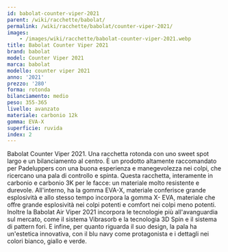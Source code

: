 ```yaml
---
id: babolat-counter-viper-2021
parent: /wiki/racchette/babolat/
permalink: /wiki/racchette/babolat/counter-viper-2021/
images:
    - /images/wiki/racchette/babolat-counter-viper-2021.webp
title: Babolat Counter Viper 2021
brand: babolat
model: Counter Viper 2021
marca: babolat
modello: counter viper 2021
anno: '2021'
prezzo: '280'
forma: rotonda
bilanciamento: medio
peso: 355-365
livello: avanzato
materiale: carbonio 12k
gomma: EVA-X
superficie: ruvida
index: 2
---
```

Babolat Counter Viper 2021. Una racchetta rotonda con uno sweet spot largo e un bilanciamento al centro. È un prodotto altamente raccomandato per Padeluppers con una buona esperienza e manegevolezza nei colpi, che ricercano una pala di controllo e spinta. Questa racchetta, interamente in carbonio e carbonio 3K per le facce: un materiale molto resistente e durevole. All'interno, ha la gomma EVA-X, materiale conferisce grande esplosività e allo stesso tempo incorpora la gomma X- EVA, materiale che offre grande esplosività nei colpi potenti e comfort nei colpi meno potenti. Inoltre la Babolat Air Viper 2021 incorpora le tecnologie più all'avanguardia sul mercato, come il sistema Vibrasorb e la tecnologia 3D Spin e il sistema di pattern fori. E infine, per quanto riguarda il suo design, la pala ha un'estetica innovativa, con il blu navy come protagonista e i dettagli nei colori bianco, giallo e verde.